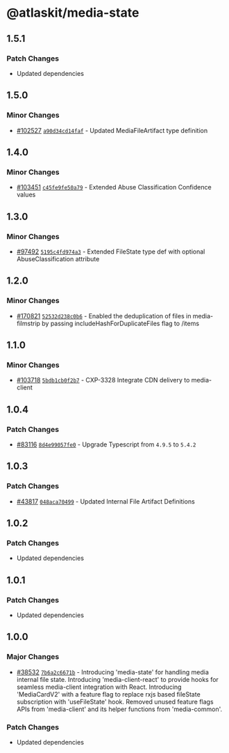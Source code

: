 # @atlaskit/media-state

## 1.5.1

### Patch Changes

- Updated dependencies

## 1.5.0

### Minor Changes

- [#102527](https://stash.atlassian.com/projects/CONFCLOUD/repos/confluence-frontend/pull-requests/102527)
  [`a90d34cd14faf`](https://stash.atlassian.com/projects/CONFCLOUD/repos/confluence-frontend/commits/a90d34cd14faf) -
  Updated MediaFileArtifact type definition

## 1.4.0

### Minor Changes

- [#103451](https://stash.atlassian.com/projects/CONFCLOUD/repos/confluence-frontend/pull-requests/103451)
  [`c45fe9fe50a79`](https://stash.atlassian.com/projects/CONFCLOUD/repos/confluence-frontend/commits/c45fe9fe50a79) -
  Extended Abuse Classification Confidence values

## 1.3.0

### Minor Changes

- [#97492](https://stash.atlassian.com/projects/CONFCLOUD/repos/confluence-frontend/pull-requests/97492)
  [`5195c4fd974a3`](https://stash.atlassian.com/projects/CONFCLOUD/repos/confluence-frontend/commits/5195c4fd974a3) -
  Extended FileState type def with optional AbuseClassification attribute

## 1.2.0

### Minor Changes

- [#170821](https://stash.atlassian.com/projects/CONFCLOUD/repos/confluence-frontend/pull-requests/170821)
  [`52532d238c0b6`](https://stash.atlassian.com/projects/CONFCLOUD/repos/confluence-frontend/commits/52532d238c0b6) -
  Enabled the deduplication of files in media-filmstrip by passing includeHashForDuplicateFiles flag
  to /items

## 1.1.0

### Minor Changes

- [#103718](https://stash.atlassian.com/projects/CONFCLOUD/repos/confluence-frontend/pull-requests/103718)
  [`5bdb1cb0f2b7`](https://stash.atlassian.com/projects/CONFCLOUD/repos/confluence-frontend/commits/5bdb1cb0f2b7) -
  CXP-3328 Integrate CDN delivery to media-client

## 1.0.4

### Patch Changes

- [#83116](https://stash.atlassian.com/projects/CONFCLOUD/repos/confluence-frontend/pull-requests/83116)
  [`8d4e99057fe0`](https://stash.atlassian.com/projects/CONFCLOUD/repos/confluence-frontend/commits/8d4e99057fe0) -
  Upgrade Typescript from `4.9.5` to `5.4.2`

## 1.0.3

### Patch Changes

- [#43817](https://bitbucket.org/atlassian/atlassian-frontend/pull-requests/43817)
  [`048aca70499`](https://bitbucket.org/atlassian/atlassian-frontend/commits/048aca70499) - Updated
  Internal File Artifact Definitions

## 1.0.2

### Patch Changes

- Updated dependencies

## 1.0.1

### Patch Changes

- Updated dependencies

## 1.0.0

### Major Changes

- [#38532](https://bitbucket.org/atlassian/atlassian-frontend/pull-requests/38532)
  [`7b6a2c6671b`](https://bitbucket.org/atlassian/atlassian-frontend/commits/7b6a2c6671b) -
  Introducing 'media-state' for handling media internal file state. Introducing 'media-client-react'
  to provide hooks for seamless media-client integration with React. Introducing 'MediaCardV2' with
  a feature flag to replace rxjs based fileState subscription with 'useFileState' hook. Removed
  unused feature flags APIs from 'media-client' and its helper functions from 'media-common'.

### Patch Changes

- Updated dependencies
